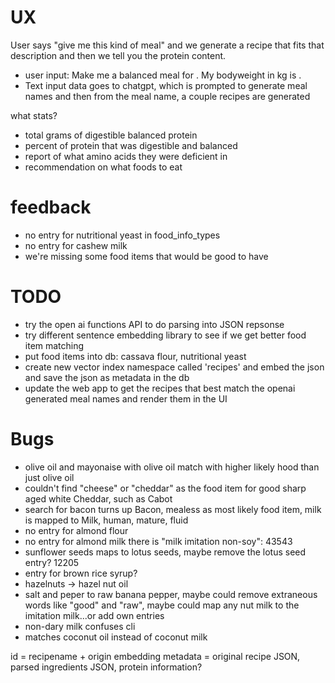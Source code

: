 # UX

User says "give me this kind of meal" and we generate a recipe that fits that description and then we tell you the protein content.

- user input: Make me a balanced <kind> meal for <meal-time>. My bodyweight in kg is <count>.
- Text input data goes to chatgpt, which is prompted to generate meal names and then from the meal name, a couple recipes are generated

what stats?
- total grams of digestible balanced protein
- percent of protein that was digestible and balanced
- report of what amino acids they were deficient in
- recommendation on what foods to eat

# feedback
- no entry for nutritional yeast in food_info_types
- no entry for cashew milk
- we're missing some food items that would be good to have

# TODO
- try the open ai functions API to do parsing into JSON repsonse
- try different sentence embedding library to see if we get better food item matching
- put food items into db: cassava flour, nutritional yeast
- create new vector index namespace called 'recipes' and embed the json and save the json as metadata in the db
- update the web app to get the recipes that best match the openai generated meal names and render them in the UI

# Bugs
- olive oil and mayonaise with olive oil match with higher likely hood than just olive oil
- couldn't find "cheese" or "cheddar" as the food item for good sharp aged white Cheddar, such as Cabot
- search for bacon turns up Bacon, mealess as most likely food item, milk is mapped to Milk, human, mature, fluid
- no entry for almond flour
- no entry for almond milk there is "milk imitation non-soy": 43543
- sunflower seeds maps to lotus seeds, maybe remove the lotus seed entry? 12205 
- entry for brown rice syrup?
- hazelnuts -> hazel nut oil
- salt and peper to raw banana pepper, maybe could remove extraneous words like "good" and "raw", maybe could map any nut milk to the imitation milk...or add own entries
- non-dary milk confuses cli
- matches coconut oil instead of coconut milk


id = recipename + origin
embedding
metadata = original recipe JSON, parsed ingredients JSON, protein information?
